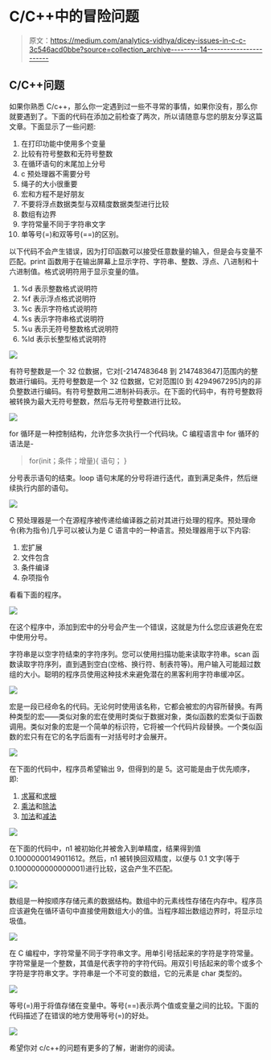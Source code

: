 # C/C++中的冒险问题

> 原文：<https://medium.com/analytics-vidhya/dicey-issues-in-c-c-3c546acd0bbe?source=collection_archive---------14----------------------->

## C/C++问题

如果你熟悉 C/c++，那么你一定遇到过一些不寻常的事情，如果你没有，那么你就要遇到了。下面的代码在添加之前检查了两次，所以请随意与您的朋友分享这篇文章。下面显示了一些问题:

1.  在打印功能中使用多个变量
2.  比较有符号整数和无符号整数
3.  在循环语句的末尾加上分号
4.  c 预处理器不需要分号
5.  绳子的大小很重要
6.  宏和方程不是好朋友
7.  不要将浮点数据类型与双精度数据类型进行比较
8.  数组有边界
9.  字符常量不同于字符串文字
10.  单等号(=)和双等号(==)的区别。

以下代码不会产生错误，因为打印函数可以接受任意数量的输入，但是会与变量不匹配。print 函数用于在输出屏幕上显示字符、字符串、整数、浮点、八进制和十六进制值。格式说明符用于显示变量的值。

1.  %d 表示整数格式说明符
2.  %f 表示浮点格式说明符
3.  %c 表示字符格式说明符
4.  %s 表示字符串格式说明符
5.  %u 表示无符号整数格式说明符
6.  %ld 表示长整型格式说明符

![](img/8e733a2f4c3305f7a982b8a96099f3ad.png)

有符号整数是一个 32 位数据，它对[-2147483648 到 2147483647]范围内的整数进行编码。无符号整数是一个 32 位数据，它对范围[0 到 4294967295]内的非负整数进行编码。有符号整数用二进制补码表示。在下面的代码中，有符号整数将被转换为最大无符号整数，然后与无符号整数进行比较。

![](img/dcc369b40445c3a929adf8cba82be5ef.png)

for 循环是一种控制结构，允许您多次执行一个代码块。C 编程语言中 for 循环的语法是-

> for(init；条件；增量){
> 语句；
> }

分号表示语句的结束。loop 语句末尾的分号将进行迭代，直到满足条件，然后继续执行内部的语句。

![](img/8913d29d5ba60749a0cc6da0ca848c0c.png)

C 预处理器是一个在源程序被传递给编译器之前对其进行处理的程序。预处理命令(称为指令)几乎可以被认为是 C 语言中的一种语言。预处理器用于以下内容:

1.  宏扩展
2.  文件包含
3.  条件编译
4.  杂项指令

看看下面的程序。

![](img/4cc8be1d0458df77cd13793c63337917.png)

在这个程序中，添加到宏中的分号会产生一个错误，这就是为什么您应该避免在宏中使用分号。

字符串是以空字符结束的字符序列。您可以使用扫描功能来读取字符串。scan 函数读取字符序列，直到遇到空白(空格、换行符、制表符等)。用户输入可能超过数组的大小。聪明的程序员使用这种技术来避免潜在的黑客利用字符串缓冲区。

![](img/d3616d5460a8af15b616be7badac7ba4.png)

宏是一段已经命名的代码。无论何时使用该名称，它都会被宏的内容所替换。有两种类型的宏——类似对象的宏在使用时类似于数据对象，类似函数的宏类似于函数调用。类似对象的宏是一个简单的标识符，它将被一个代码片段替换。一个类似函数的宏只有在它的名字后面有一对括号时才会展开。

![](img/b2bb85488cc0a6a72552211f55fd6579.png)

在下面的代码中，程序员希望输出 9，但得到的是 5。这可能是由于优先顺序，即:

1.  [求幂](https://en.wikipedia.org/wiki/Exponentiation)和[求根](https://en.wikipedia.org/wiki/Root_extraction)
2.  [乘法](https://en.wikipedia.org/wiki/Multiplication)和[除法](https://en.wikipedia.org/wiki/Division_(mathematics))
3.  [加法](https://en.wikipedia.org/wiki/Addition)和[减法](https://en.wikipedia.org/wiki/Subtraction)

![](img/aa5377b10f38cdca9624414f4e10f9c2.png)

在下面的代码中，n1 被初始化并被舍入到单精度，结果得到值 0.10000000149011612。然后，n1 被转换回双精度，以便与 0.1 文字(等于 0.1000000000000001)进行比较，这会产生不匹配。

![](img/4541835bd80e56aff7f3b69679e766a3.png)

数组是一种按顺序存储元素的数据结构。数组中的元素线性存储在内存中。程序员应该避免在循环语句中直接使用数组大小的值。当程序超出数组边界时，将显示垃圾值。

![](img/ab99247f9beee3af396a6760de39bfb3.png)

在 C 编程中，字符常量不同于字符串文字。用单引号括起来的字符是字符常量。字符常量是一个整数，其值是代表字符的字符代码。用双引号括起来的零个或多个字符是字符串文字。字符串是一个不可变的数组，它的元素是 char 类型的。

![](img/b5349ed7289c17a00b065b97abce3c4a.png)

等号(=)用于将值存储在变量中。等号(==)表示两个值或变量之间的比较。下面的代码描述了在错误的地方使用等号(=)的好处。

![](img/b2b0d4ae5d03b8e9bb0d57fcd6dc0c28.png)

希望你对 c/c++的问题有更多的了解，谢谢你的阅读。